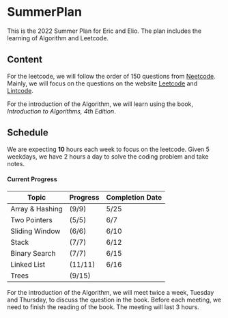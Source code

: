 # SummerPlan

This is the 2022 Summer Plan for Eric and Elio. The plan includes the learning of Algorithm and Leetcode.

## Content

For the leetcode, we will follow the order of 150 questions from [Neetcode](https://neetcode.io/). Mainly, we will focus on the questions on the website [Leetcode](https://leetcode.com/) and [Lintcode](https://www.lintcode.com/).

For the introduction of the Algorithm, we will learn using the book, *Introduction to Algorithms, 4th Edition*.

## Schedule



We are expecting **10** hours each week to focus on the leetcode. Given 5 weekdays, we have 2 hours a day to solve the coding problem and take notes.

#### Current Progress

| Topic           | Progress | Completion Date |
| --------------- | -------- | --------------- |
| Array & Hashing | (9/9)    | 5/25            |
| Two Pointers    | (5/5)    | 6/7             |
| Sliding Window  | (6/6)    | 6/10            |
| Stack           | (7/7)    | 6/12            |
| Binary Search   | (7/7)    | 6/15            |
| Linked List     | (11/11)  | 6/16            |
| Trees           | (9/15)   |                 |

For the introduction of the Algorithm, we will meet twice a week, Tuesday and Thursday, to discuss the question in the book. Before each meeting, we need to finish the reading of the book. The meeting will last 3 hours.

